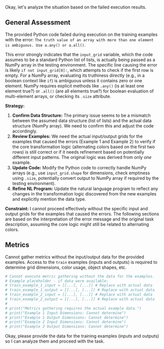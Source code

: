 Okay, let's analyze the situation based on the failed execution results.

## General Assessment

The provided Python code failed during execution on the training examples with the error: `The truth value of an array with more than one element is ambiguous. Use a.any() or a.all()`.

This error strongly indicates that the `input_grid` variable, which the code assumes to be a standard Python list of lists, is actually being passed as a NumPy array in the testing environment. The specific line causing the error is likely `if not input_grid[0]:`, which attempts to check if the first row is empty. For a NumPy array, evaluating its truthiness directly (e.g., in a boolean context like `if`) is ambiguous unless it contains zero or one element. NumPy requires explicit methods like `.any()` (is at least one element true?) or `.all()` (are all elements true?) for boolean evaluation of multi-element arrays, or checking its `.size` attribute.

**Strategy:**
1.  **Confirm Data Structure:** The primary issue seems to be a mismatch between the assumed data structure (list of lists) and the actual data structure (NumPy array). We need to confirm this and adjust the code accordingly.
2.  **Review Examples:** We need the actual input/output grids for the examples that caused the errors (Example 1 and Example 2) to verify if the core transformation logic (alternating colors based on the first two rows) is still correct or if it needs refinement based on potentially different input patterns. The original logic was derived from only *one* example.
3.  **Update Code:** Modify the Python code to correctly handle NumPy arrays (e.g., use `input_grid.shape` for dimensions, check emptiness using `.size`, potentially convert output to NumPy array if required by the testing environment).
4.  **Refine NL Program:** Update the natural language program to reflect any changes in the transformation logic discovered from the new examples and explicitly mention the data type.

**Constraint:** I cannot proceed effectively without the specific input and output grids for the examples that caused the errors. The following sections are based on the interpretation of the error message and the original task description, assuming the core logic might still be related to alternating colors.

## Metrics

Cannot gather metrics without the input/output data for the provided examples. Access to the `train` examples (inputs and outputs) is required to determine grid dimensions, color usage, object shapes, etc.


``` python
# Cannot execute metric gathering without the data for the examples.
# Example placeholder - if data were available:
# train_example_1_input = [[...], [...]] # Replace with actual data
# train_example_1_output = [[...], [...]] # Replace with actual data
# train_example_2_input = [[...], [...]] # Replace with actual data
# train_example_2_output = [[...], [...]] # Replace with actual data
#
# print("Metrics gathering requires the actual example data.")
# print("Example 1 Input Dimensions: Cannot determine")
# print("Example 1 Output Dimensions: Cannot determine")
# print("Example 2 Input Dimensions: Cannot determine")
# print("Example 2 Output Dimensions: Cannot determine")
```
Okay, please provide the data for the training examples (inputs and outputs) so I can analyze them and proceed with the task.